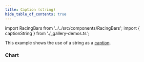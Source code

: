 ```yaml
---
title: Caption (string)
hide_table_of_contents: true
---
```


import RacingBars from '../../src/components/RacingBars';
import { captionString } from './\_gallery-demos.ts';

This example shows the use of a string as a [caption](../documentation/options#caption).

<!--truncate-->

### Chart

<div className="gallery">
  <RacingBars
    {...captionString}
  />
</div>
